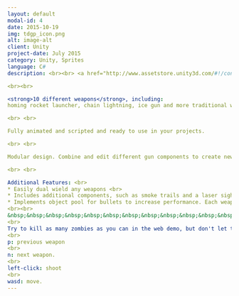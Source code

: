 ```yaml
---
layout: default
modal-id: 4
date: 2015-10-19
img: tdgp_icon.png
alt: image-alt
client: Unity
project-date: July 2015
category: Unity, Sprites 
language: C# 
description: <br><br> <a href="http://www.assetstore.unity3d.com/#!/content/35277"> Unity Store </a>

<br><br>

<strong>10 different weapons</strong>, including: 
homing rocket launcher, chain lightning, ice gun and more traditional weapons (e.g. SMG, machine gun, and Gatling gun). 

<br> <br>

Fully animated and scripted and ready to use in your projects.

<br> <br>

Modular design. Combine and edit different gun components to create new weapon behavior.

<br> <br>

Additional Features: <br>
* Easily dual wield any weapons <br>
* Includes additional components, such as smoke trails and a laser sight <br>
* Implements object pool for bullets to increase performance. Each weapon maintains its own pool
<br><br> 
&nbsp;&nbsp;&nbsp;&nbsp;&nbsp;&nbsp;&nbsp;&nbsp;&nbsp;&nbsp;&nbsp;&nbsp;&nbsp;&nbsp;&nbsp;&nbsp;&nbsp;&nbsp;&nbsp;&nbsp;&nbsp;&nbsp;&nbsp;-- <a href="http://dl.dropboxusercontent.com/u/9827692/TopDownGun%20Web%20Build/Projectiles2D.html"> Web Demo </a> -- 
<br>
Try to kill as many zombies as you can in the web demo, but don't let them touch you! Controls:
<br> 
p: previous weapon
<br>
n: next weapon.
<br>
left-click: shoot
<br>
wasd: move.
---
```

